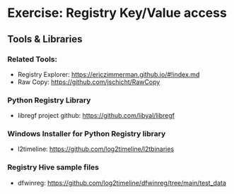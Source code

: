 # Exercise: Registry Key/Value access

## Tools & Libraries
### Related Tools:
- Registry Explorer: https://ericzimmerman.github.io/#!index.md
- Raw Copy: https://github.com/jschicht/RawCopy
### Python Registry Library
- libregf project github: https://github.com/libyal/libregf
### Windows Installer for Python Registry library
- l2timeline: https://github.com/log2timeline/l2tbinaries
### Registry Hive sample files
- dfwinreg: https://github.com/log2timeline/dfwinreg/tree/main/test_data
